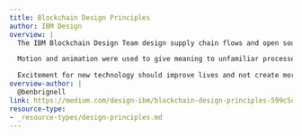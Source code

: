 ```yaml
---
title: Blockchain Design Principles
author: IBM Design
overview: |
  The IBM Blockchain Design Team design supply chain flows and open source tools. Most users were new to blockchain. So they needed to be reassured by the principles of trust and consistency. Exposing blockchain transaction data to inform the user's understanding was a way to achieve this. By seeing what was happening a user could understand of what was actually happening. "People want to “see the blockchain” even when they don’t need to."

  Motion and animation were used to give meaning to unfamiliar processes. Subtle use of animation provided constant feedback so the user always knew what was going on. A consistent visual language guided the user through unfamiliar empty states.

  Excitement for new technology should improve lives and not create more problems. To achieve this the team's principles were informed by user needs from the beginning.
overview-author: |
  @benbrignell
link: https://medium.com/design-ibm/blockchain-design-principles-599c5c067b6e
resource-type:
- _resource-types/design-principles.md
---
```

